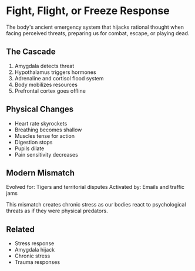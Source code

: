 # Fight, Flight, or Freeze Response

The body's ancient emergency system that hijacks rational thought when facing perceived threats, preparing us for combat, escape, or playing dead.

## The Cascade
1. Amygdala detects threat
2. Hypothalamus triggers hormones
3. Adrenaline and cortisol flood system
4. Body mobilizes resources
5. Prefrontal cortex goes offline

## Physical Changes
- Heart rate skyrockets
- Breathing becomes shallow
- Muscles tense for action
- Digestion stops
- Pupils dilate
- Pain sensitivity decreases

## Modern Mismatch
Evolved for: Tigers and territorial disputes
Activated by: Emails and traffic jams

This mismatch creates chronic stress as our bodies react to psychological threats as if they were physical predators.

## Related
- Stress response
- Amygdala hijack
- Chronic stress
- Trauma responses